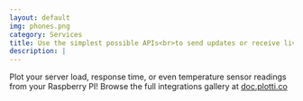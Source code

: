 ```yaml
---
layout: default
img: phones.png
category: Services
title: Use the simplest possible APIs<br>to send updates or receive live data
description: |
---
```

Plot your server load, response time, or even temperature sensor readings from your Raspberry PI! Browse the full integrations gallery at [doc.plotti.co](https://doc.plotti.co)